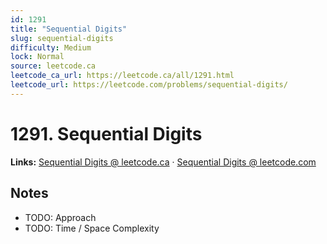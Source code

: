 ```yaml
--- 
id: 1291
title: "Sequential Digits"
slug: sequential-digits
difficulty: Medium
lock: Normal
source: leetcode.ca
leetcode_ca_url: https://leetcode.ca/all/1291.html
leetcode_url: https://leetcode.com/problems/sequential-digits/
---
```


# 1291. Sequential Digits

**Links:** [Sequential Digits @ leetcode.ca](https://leetcode.ca/all/1291.html) · [Sequential Digits @ leetcode.com](https://leetcode.com/problems/sequential-digits/)

## Notes
- TODO: Approach
- TODO: Time / Space Complexity
